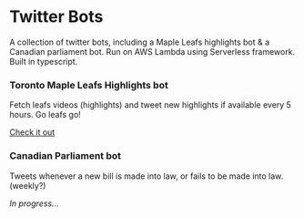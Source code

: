 # Twitter Bots
A collection of twitter bots, including a Maple Leafs highlights bot &amp; a Canadian parliament bot. Run on AWS Lambda using Serverless framework. Built in typescript.

### Toronto Maple Leafs Highlights bot 
Fetch leafs videos (highlights) and tweet new highlights if available every 5 hours. Go leafs go!

[Check it out](https://twitter.com/TheBudsBot)

### Canadian Parliament bot
Tweets whenever a new bill is made into law, or fails to be made into law. (weekly?)

_In progress..._
